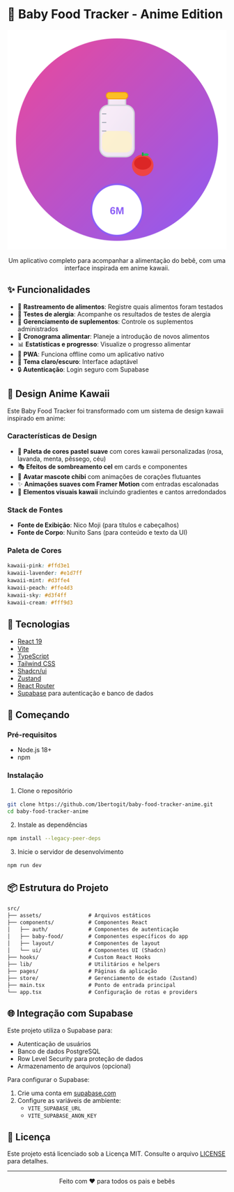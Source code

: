 # 🍼 Baby Food Tracker - Anime Edition

<div align="center">

![Baby Food Tracker](public/app-icon.svg)

Um aplicativo completo para acompanhar a alimentação do bebê, com uma interface inspirada em anime kawaii.

</div>

## ✨ Funcionalidades

- 🍎 **Rastreamento de alimentos**: Registre quais alimentos foram testados
- 🧪 **Testes de alergia**: Acompanhe os resultados de testes de alergia
- 💊 **Gerenciamento de suplementos**: Controle os suplementos administrados
- 📆 **Cronograma alimentar**: Planeje a introdução de novos alimentos
- 📊 **Estatísticas e progresso**: Visualize o progresso alimentar
- 📱 **PWA**: Funciona offline como um aplicativo nativo
- 🌙 **Tema claro/escuro**: Interface adaptável
- 🔒 **Autenticação**: Login seguro com Supabase

## 🎨 Design Anime Kawaii

Este Baby Food Tracker foi transformado com um sistema de design kawaii inspirado em anime:

### Características de Design

- 🌸 **Paleta de cores pastel suave** com cores kawaii personalizadas (rosa, lavanda, menta, pêssego, céu)
- 🎭 **Efeitos de sombreamento cel** em cards e componentes
- 👶 **Avatar mascote chibi** com animações de corações flutuantes
- ✨ **Animações suaves com Framer Motion** com entradas escalonadas
- 🎪 **Elementos visuais kawaii** incluindo gradientes e cantos arredondados

### Stack de Fontes

- **Fonte de Exibição**: Nico Moji (para títulos e cabeçalhos)
- **Fonte de Corpo**: Nunito Sans (para conteúdo e texto da UI)

### Paleta de Cores

```css
kawaii-pink: #ffd3e1
kawaii-lavender: #e1d7ff
kawaii-mint: #d3ffe4
kawaii-peach: #ffe4d3
kawaii-sky: #d3f4ff
kawaii-cream: #fff9d3
```

## 🚀 Tecnologias

- [React 19](https://react.dev/)
- [Vite](https://vitejs.dev/)
- [TypeScript](https://www.typescriptlang.org/)
- [Tailwind CSS](https://tailwindcss.com/)
- [Shadcn/ui](https://ui.shadcn.com/)
- [Zustand](https://zustand-demo.pmnd.rs/)
- [React Router](https://reactrouter.com/)
- [Supabase](https://supabase.com/) para autenticação e banco de dados

## 🚀 Começando

### Pré-requisitos

- Node.js 18+
- npm

### Instalação

1. Clone o repositório

```bash
git clone https://github.com/1bertogit/baby-food-tracker-anime.git
cd baby-food-tracker-anime
```

2. Instale as dependências

```bash
npm install --legacy-peer-deps
```

3. Inicie o servidor de desenvolvimento

```bash
npm run dev
```

## 📦 Estrutura do Projeto

```
src/
├── assets/               # Arquivos estáticos
├── components/           # Componentes React
│   ├── auth/             # Componentes de autenticação
│   ├── baby-food/        # Componentes específicos do app
│   ├── layout/           # Componentes de layout
│   └── ui/               # Componentes UI (Shadcn)
├── hooks/                # Custom React Hooks
├── lib/                  # Utilitários e helpers
├── pages/                # Páginas da aplicação
├── store/                # Gerenciamento de estado (Zustand)
├── main.tsx              # Ponto de entrada principal
└── app.tsx               # Configuração de rotas e providers
```

## 🌐 Integração com Supabase

Este projeto utiliza o Supabase para:

- Autenticação de usuários
- Banco de dados PostgreSQL
- Row Level Security para proteção de dados
- Armazenamento de arquivos (opcional)

Para configurar o Supabase:

1. Crie uma conta em [supabase.com](https://supabase.com)
2. Configure as variáveis de ambiente:
   - `VITE_SUPABASE_URL`
   - `VITE_SUPABASE_ANON_KEY`

## 📄 Licença

Este projeto está licenciado sob a Licença MIT. Consulte o arquivo [LICENSE](LICENSE) para detalhes.

---

<div align="center">

Feito com ❤️ para todos os pais e bebês

</div>
